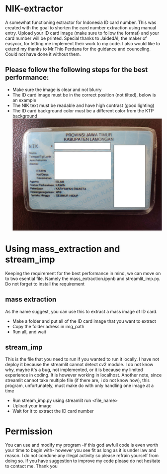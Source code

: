 # NIK-extractor
A somewhat functioning extractor for Indonesia ID card number. This was created with the goal to shorten the card number extraction using manual entry. Upload your ID card image (make sure to follow the format) and your card number will be printed. Special thanks to JaidedAI, the maker of easyocr, for letting me implement their work to my code. I also would like to extend my thanks to Mr.Thio Perdana for the guidance and counceling. Could not have done it without them.

## Please follow the following steps for the best performance:
- Make sure the image is clear and not blurry
- The ID card image must be in the correct position (not tilted), below is an example
- The NIK text must be readable and have high contrast (good lighting)
- The ID card background color must be a different color from the KTP background
![Ideal Image](https://github.com/Surge0Name/NIK-extractor/blob/main/place-holder.jpg)

# Using mass_extraction and stream_imp
Keeping the requirement for the best performance in mind, we can move on to two esential file. Namely the mass_extraction.ipynb and streamlit_imp.py. Do not forget to install the requirement 

## mass extraction
As the name suggest, you can use this to extract a mass image of ID card. 
- Make a folder and put all of the ID card image that you want to extract 
- Copy the folder adress in img_path
- Run all, and wait

## stream_imp
This is the file that you need to run if you wanted to run it locally. I have not deploy it because the streamlit cannot detect cv2 module. I do not know why, maybe it's a bug, not implemented, or it is because my limited experience in coding. It is however working in localhost. Another note, since streamlit cannot take multiple file (if there are, i do not know how), this program, unfortunately, must make do with only handling one image at a time
- Run stream_imp.py using streamlit run <file_name>
- Upload your image
- Wait for it to extract the ID card number

# Permission
You can use and modify my program -if this god awfull code is even worth your time to begin with- however you see fit as long as it is under law and reason. I do not condone any illegal activity so please refrain yourself from doing so. If you have suggestion to improve my code please do not hesitate to contact me. Thank you

